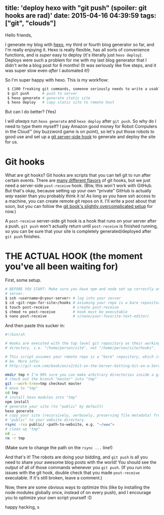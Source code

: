 title: 'deploy hexo with "git push" (spoiler: git hooks are rad)'
date: 2015-04-16 04:39:59
tags: ["git", "clouds"]
---

Hello friends,

I generate my blog with [hexo](http://hexo.io/), my third or fourth blog generator so far, and I'm really enjoying it. Hexo is really flexible, has all sorts of convenience functions, and is *super* easy to deploy (it's literally just `hexo deploy`). Deploys were such a problem for me with my last blog generator that I didn't write a blog post for 6 months! (It was seriously like five steps, and it was super slow even *after* I automated it!)

So I'm super happy with hexo. This is my workflow:

```bash
 $ {100 freaking git commands, someone seriously needs to write a usable wrapper for git}
 $ git push      # push to server
 $ hexo generate # generate static site
 $ hexo deploy   # copy static site to remote host
```

But can I do better? (Yes)

I will *always* run `hexo generate` and `hexo deploy` after `git push`. So why do I need to type them myself? I pay Amazon good money for Robot Computers in the Cloud™ (my buzzword game is on point), so let's put those robots to good use and set up a [git server-side hook](http://git-scm.com/book/en/v2/Customizing-Git-Git-Hooks#Server-Side-Hooks) to generate and deploy the site for us.

# Git hooks

What are git hooks? Git hooks are scripts that you can tell git to run after certain events. There are [many different flavors](http://git-scm.com/book/en/v2/Customizing-Git-Git-Hooks) of git hooks, but we just need a server-side `post-receive` hook. (Btw, this won't work with GitHub. But that's okay, because setting up your own "private" GitHub is actually *way* easier than you probably think it is! As long as you have ssh access to a machine, you can create remote git repos on it. I'll write a post about that soon, but you can follow the [git book's slightly overcomplicated setup](http://git-scm.com/book/en/v2/Git-on-the-Server-Getting-Git-on-a-Server#Putting-the-Bare-Repository-on-a-Server) for now.)

A `post-receive` server-side git hook is a hook that runs on your server after a push. `git push` won't actually return until `post-receive` is finished running, so you can be sure that your site is completely generated/deployed after `git push` finishes.

# THE ACTUAL HOOK (the moment you've all been waiting for)

First, some setup.

```bash
# BEFORE YOU START: Make sure you have npm and node set up correctly on your
# server.
$ ssh <username>@<your-server> # log into your server
$ cd <git-repo-for-site>/hooks # assuming your repo is a bare repository
$ touch post-receive           # create post-receive
$ chmod +x post-receive        # hook must be executable
$ nano post-receive            # s/nano/your-favorite-text-editor/
```

And then paste this sucker in:
```bash
#!/bin/sh

# Hooks are executed with the top level git repository as their working
# directory, i.e. "/home/person/site", not "/home/person/site/hooks".

# This script assumes your remote repo is a "bare" repository, which it should
# be. More info:
# http://git-scm.com/book/en/v2/Git-on-the-Server-Getting-Git-on-a-Server

mkdir tmp # I'm 90% sure you can make arbitrary directories inside a git repo.
# check out the branch "master" into "tmp"
git --work-tree=tmp checkout master
# move to "tmp"
cd tmp
# install hexo modules into "tmp"
npm install
# generate your site (to "public" by default)
hexo generate
# copy your site (recursively, verbosely, preserving file metadata) from
# "public" to your website directory.
rsync -rva public/ <path-to-website, e.g. "~/www">
# clean up "tmp"
cd ..
rm -r tmp
```

(Make sure to change the path on the `rsync ...` line!)

And that's it! The robots are doing your bidding, and `git push` is all you need to share your awesome blog posts with the world! You should see the output of all of those commands whenever you `git push`. (If you run into issues with the git hook, double check that you made `post-receive` executable. If it's still broken, leave a comment.)

Now, there are some obvious ways to optimize this (like by installing the node modules globally once, instead of on every push), and I encourage you to optimize your own script yourself :D

happy hacking,
s
